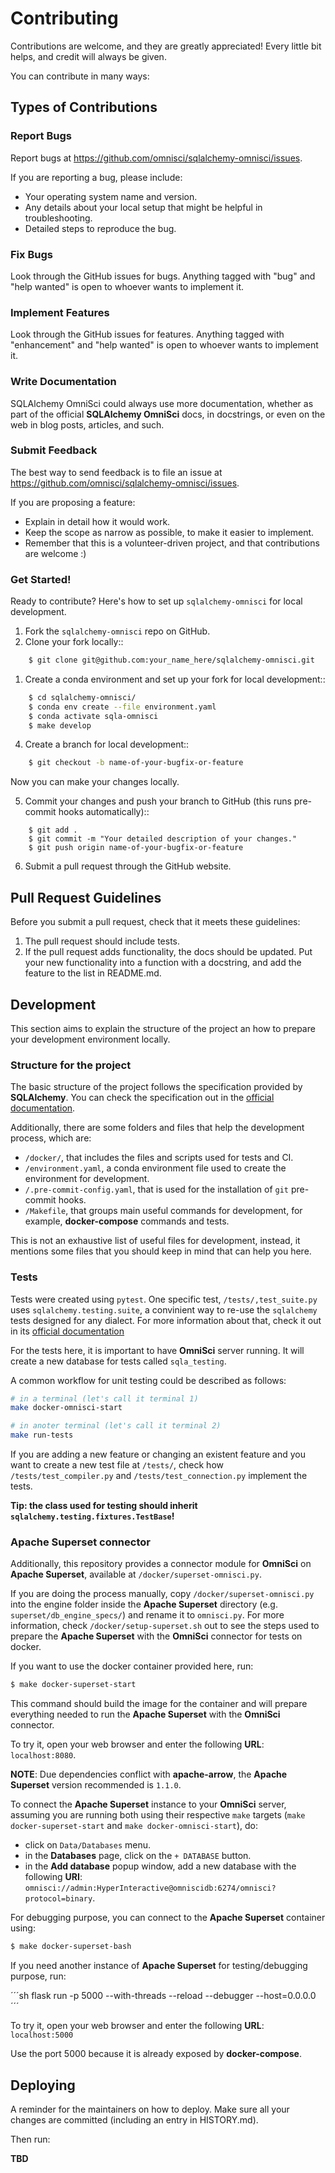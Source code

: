 # Contributing

Contributions are welcome, and they are greatly appreciated! Every little bit
helps, and credit will always be given.

You can contribute in many ways:

## Types of Contributions

### Report Bugs

Report bugs at https://github.com/omnisci/sqlalchemy-omnisci/issues.

If you are reporting a bug, please include:

* Your operating system name and version.
* Any details about your local setup that might be helpful in troubleshooting.
* Detailed steps to reproduce the bug.

### Fix Bugs

Look through the GitHub issues for bugs. Anything tagged with "bug" and "help
wanted" is open to whoever wants to implement it.

### Implement Features

Look through the GitHub issues for features. Anything tagged with "enhancement"
and "help wanted" is open to whoever wants to implement it.

### Write Documentation

SQLAlchemy OmniSci could always use more documentation, whether as part of the
official **SQLAlchemy OmniSci** docs, in docstrings, or even on the web in blog posts,
articles, and such.

### Submit Feedback

The best way to send feedback is to file an issue at https://github.com/omnisci/sqlalchemy-omnisci/issues.

If you are proposing a feature:

* Explain in detail how it would work.
* Keep the scope as narrow as possible, to make it easier to implement.
* Remember that this is a volunteer-driven project, and that contributions
  are welcome :)

### Get Started!

Ready to contribute? Here's how to set up `sqlalchemy-omnisci` for local development.

1. Fork the `sqlalchemy-omnisci` repo on GitHub.
2. Clone your fork locally::
```sh
    $ git clone git@github.com:your_name_here/sqlalchemy-omnisci.git
```
1. Create a conda environment and set up your fork for local development::
```sh
    $ cd sqlalchemy-omnisci/
    $ conda env create --file environment.yaml
    $ conda activate sqla-omnisci
    $ make develop
```
4. Create a branch for local development::
```sh
    $ git checkout -b name-of-your-bugfix-or-feature
```
   Now you can make your changes locally.

5. Commit your changes and push your branch to GitHub (this runs pre-commit hooks automatically)::
```
    $ git add .
    $ git commit -m "Your detailed description of your changes."
    $ git push origin name-of-your-bugfix-or-feature
```
6. Submit a pull request through the GitHub website.

## Pull Request Guidelines

Before you submit a pull request, check that it meets these guidelines:

1. The pull request should include tests.
2. If the pull request adds functionality, the docs should be updated. Put
   your new functionality into a function with a docstring, and add the
   feature to the list in README.md.


## Development

This section aims to explain the structure of the project an how to
prepare your development environment locally.

### Structure for the project

The basic structure of the project follows the specification provided by **SQLAlchemy**. You can check the specification out in the
[official documentation](https://github.com/sqlalchemy/sqlalchemy/blob/master/README.dialects.rst).

Additionally, there are some folders and files that help the development process, which are:

* `/docker/`, that includes the files and scripts used for tests and CI.
* `/environment.yaml`, a conda environment file used to create the environment for development.
* `/.pre-commit-config.yaml`, that is used for the installation of `git` pre-commit hooks.
* `/Makefile`, that groups main useful commands for development, for example, **docker-compose** commands and tests.

This is not an exhaustive list of useful files for development,
instead, it mentions some files that you should keep in mind
that can help you here.


### Tests

Tests were created using `pytest`. One specific test, `/tests/,test_suite.py`
uses `sqlalchemy.testing.suite`, a convinient way to re-use the
`sqlalchemy` tests designed for any dialect. For more information
about that, check it out in its
[official documentation](https://github.com/sqlalchemy/sqlalchemy/blob/master/README.unittests.rst)

For the tests here, it is important to have **OmniSci** server running.
It will create a new database for tests called `sqla_testing`.

A common workflow for unit testing could be described as follows:

```sh
# in a terminal (let's call it terminal 1)
make docker-omnisci-start
```

```sh
# in anoter terminal (let's call it terminal 2)
make run-tests
```

If you are adding a new feature or changing an existent feature and
you want to create a new test file at `/tests/`, check how
`/tests/test_compiler.py` and `/tests/test_connection.py` implement
the tests.

**Tip: the class used for testing should inherit
`sqlalchemy.testing.fixtures.TestBase`!**

### Apache Superset connector

Additionally, this repository provides a connector module for
**OmniSci** on **Apache Superset**, available at `/docker/superset-omnisci.py`.

If you are doing the process manually, copy `/docker/superset-omnisci.py`
into the engine folder inside the **Apache Superset** directory
(e.g. `superset/db_engine_specs/`) and rename it to `omnisci.py`. For more information, check `/docker/setup-superset.sh` out to see the steps used to prepare the **Apache Superset** with the **OmniSci** connector for tests on docker.

If you want to use the docker container provided here, run:

```sh
$ make docker-superset-start
```

This command should build the image for the container and will prepare
everything needed to run the **Apache Superset** with the **OmniSci** connector.

To try it, open your web browser and enter the following
**URL**: `localhost:8080`.

**NOTE**: Due dependencies conflict with **apache-arrow**, the
**Apache Superset** version recommended is `1.1.0`.

To connect the **Apache Superset** instance to your
**OmniSci** server, assuming you are running both using their respective `make` targets
(`make docker-superset-start` and `make docker-omnisci-start`),
do:

- click on `Data/Databases` menu.
- in the **Databases** page, click on the `+ DATABASE` button.
- in the **Add database** popup window, add a new database
with the following **URI**: `omnisci://admin:HyperInteractive@omniscidb:6274/omnisci?protocol=binary`.

For debugging purpose, you can connect to the **Apache Superset** container using:

```sh
$ make docker-superset-bash
```

If you need another instance of **Apache Superset** for testing/debugging
purpose, run:

´´´sh
flask run -p 5000 --with-threads --reload --debugger --host=0.0.0.0
´´´

To try it, open your web browser and enter the following **URL**: `localhost:5000`

Use the port 5000 because it is already exposed by **docker-compose**.

## Deploying

A reminder for the maintainers on how to deploy.
Make sure all your changes are committed (including an entry in HISTORY.md).

Then run:

**TBD**
